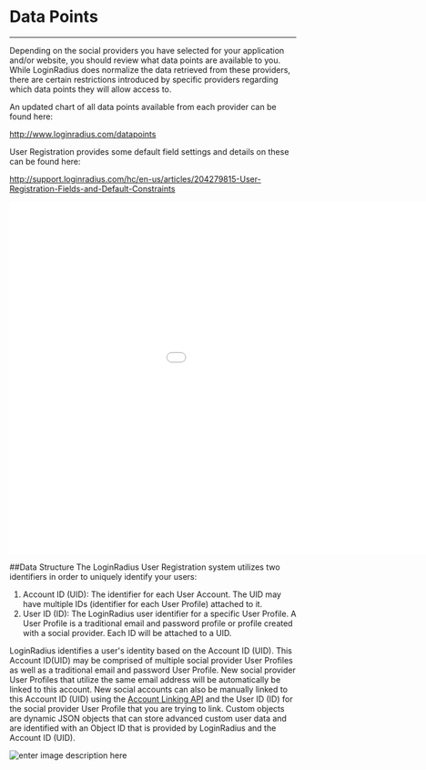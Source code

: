 Data Points
======

----------

Depending on the social providers you have selected for your application and/or website, you should review what data points are available to you. While LoginRadius does normalize the data retrieved from these providers, there are certain restrictions introduced by specific providers regarding which data points they will allow access to.

An updated chart of all data points available from each provider can be found here:

http://www.loginradius.com/datapoints

User Registration provides some default field settings and details on these can be found here:

http://support.loginradius.com/hc/en-us/articles/204279815-User-Registration-Fields-and-Default-Constraints

<iframe src="//cdn.embedly.com/widgets/media.html?src=https%3A%2F%2Fplayer.vimeo.com%2Fvideo%2F129605122&url=https%3A%2F%2Fvimeo.com%2F129605122&image=http%3A%2F%2Fi.vimeocdn.com%2Fvideo%2F581231112_960.jpg&key=02466f963b9b4bb8845a05b53d3235d7&type=text%2Fhtml&schema=vimeo" width="1152" height="620" scrolling="no" frameborder="0" allowfullscreen=""></iframe>


##Data Structure
The LoginRadius User Registration system utilizes two identifiers in order to uniquely identify your users:



1. Account ID (UID): The identifier for each User Account. The UID may have multiple IDs (identifier for each User Profile) attached to it.
2. User ID (ID): The LoginRadius user identifier for a specific User Profile. A User Profile is a traditional email and password profile or profile created with a social provider. Each ID will be attached to a UID. 

LoginRadius identifies a user's identity based on the Account ID (UID). This Account ID(UID) may be comprised of multiple social provider User Profiles as well as a traditional email and password User Profile. New social provider User Profiles that utilize the same email address will be automatically be linked to this account. New social accounts can also be manually linked to this Account ID (UID) using the [Account Linking API](/api/v1/user-registration/account-linking) and the User ID (ID) for the social provider User Profile that you are trying to link. Custom objects are dynamic JSON objects that can store advanced custom user data and are identified with an Object ID that is provided by LoginRadius and the Account ID (UID).

![enter image description here](https://apidocs.lrcontent.com/images/LoginRadius-Data-Overview_670058a414949994c8.05648291.png "")